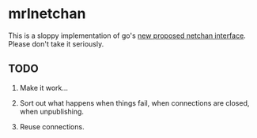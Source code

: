 mrlnetchan
==========

This is a sloppy implementation of go's [new proposed netchan interface](https://groups.google.com/d/msg/golang-nuts/Er3TetntSmg/YExbTtIH9jYJ). Please don't take it seriously.

TODO
----

1) Make it work...

2) Sort out what happens when things fail, when connections are closed, when unpublishing.

3) Reuse connections.

